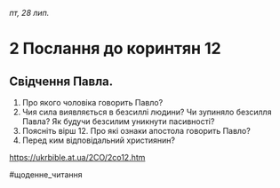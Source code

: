 
_пт, 28 лип._

# 2 Послання до коринтян 12

## Свідчення Павла.
1. Про якого чоловіка говорить Павло?
2. Чия сила виявляється в безсиллі людини? Чи зупиняло безсилля Павла? Як будучи безсилим уникнути пасивності?
3. Поясніть вірш 12. Про які ознаки апостола говорить Павло?
4. Перед ким відповідальний християнин?

https://ukrbible.at.ua/2CO/2co12.htm 

#щоденне_читання
